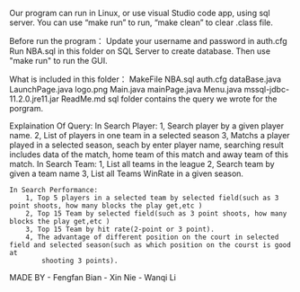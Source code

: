 Our program can run in Linux, or use visual Studio code app, using sql server. You can use “make run” to run, “make clean” to clear .class file.

Before run the program：
    Update your username and password in auth.cfg
    Run NBA.sql in this folder on SQL Server to create database.
    Then use "make run" to run the GUI.


What is included in this folder：
    MakeFile
    NBA.sql
    auth.cfg
    dataBase.java
    LaunchPage.java
    logo.png
    Main.java
    mainPage.java
    Menu.java
    mssql-jdbc-11.2.0.jre11.jar
    ReadMe.md
    sql folder contains the query we wrote for the porgram.


Explaination Of Query:
    In Search Player: 
        1, Search player by a given player name.
        2, List of players in one team in a selected season
        3, Matchs a player played in a selected season, seach by enter player name, searching result includes data of the match,
            home team of this match and away team of this match. 
    In Search Team:
        1, List all teams in the league
        2, Search team by given a team name
        3, List all Teams WinRate in a given season.

    In Search Performance:
        1, Top 5 players in a selected team by selected field(such as 3 point shoots, how many blocks the play get,etc )
        2, Top 15 Team by selected field(such as 3 point shoots, how many blocks the play get,etc )
        3, Top 15 Team by hit rate(2-point or 3 point).
        4, The advantage of different position on the court in selected field and selected season(such as which position on the courst is good at
            shooting 3 points).

MADE BY 
    - Fengfan Bian
    - Xin Nie
    - Wanqi Li
    
